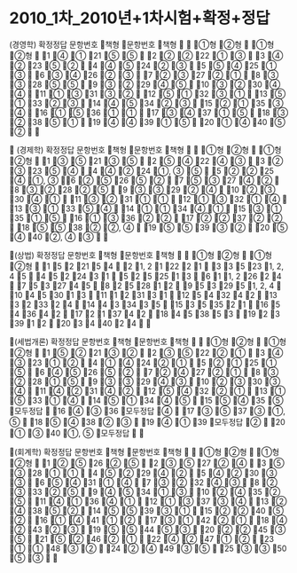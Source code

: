 # 2010_1차_2010년+1차시험+확정+정답

(경영학) 확정정답문항번호책형문항번호책형①형②형①형②형1④①21⑤⑤2②②22①③3④②23⑤②4④⑤24②③5⑤④25①③6③④26②③7②③27②①8③③28⑤⑤9③②29④⑤10③②30④④11①③31③②12⑤①32③①13⑤①33②③14④⑤34②③15②①35③④16①⑤36①①17③④37①⑤18③②38⑤①19④④39①⑤20①④40⑤② (경제학) 확정정답문항번호책형문항번호책형①형②형①형②형1③⑤21③⑤2⑤④22④③3②③23⑤④4④②24①, ③⑤5②②25④①, ③6②⑤26⑤②7⑤③27④②8③②28②⑤9③③29②④10②③30④①11③②31①①12①③32①④13③①33⑤④14①①34④①15③①35①⑤16①③36②②17②②37②②18⑤⑤38②②, ④19⑤⑤39③②20⑤④40②, ④③(상법) 확정정답문항번호책형문항번호책형①형②형①형②형152215421, 212221335231, 2, 4545224315252513611, 22624753274582528129532951, 2, 41045301311123131125432421332332414433435153535211654364217213742184538531923391220344024(세법개론) 확정정답문항번호책형문항번호책형①형②형①형②형1⑤②21③②2③⑤22②①3④③23①②4①④24②①5②①25①⑤6④⑤26⑤②7②④27②①8③②28①⑤9③③29④③10②③30③④11④②31④②12⑤④32②①13①⑤33①④14⑤①34④⑤15⑤④35⑤모두정답16④③36모두정답④17③⑤37③①, ⑤18⑤④38②③19④①39모두정답②20①③40①, ⑤모두정답(회계학) 확정정답문항번호책형문항번호책형①형②형①형②형1②⑤26②⑤2③⑤27②④3⑤③28①①4⑤②29④②5④②30③③6⑤④31①④7③②32④③8②③33②⑤9④⑤34①③10②④35②⑤11④①36④①12①③37③④13②④38⑤②14⑤⑤39③①15②②40⑤②16①④41①②17③①42②①18④②43②③19⑤⑤44⑤③20②②45③⑤21⑤②46②①22④②47①②23①①48③②24②④49③⑤25③③50⑤③